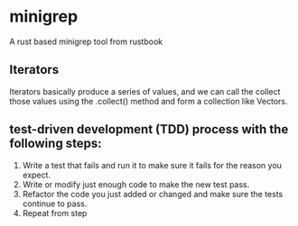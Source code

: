 # minigrep
A rust based minigrep tool from rustbook


## Iterators
Iterators basically produce a series of values, and we can call the collect those values using the .collect() method and form a collection like Vectors.



## test-driven development (TDD) process with the following steps:

1. Write a test that fails and run it to make sure it fails for the reason you expect.
2. Write or modify just enough code to make the new test pass.
3. Refactor the code you just added or changed and make sure the tests continue to pass.
4. Repeat from step 